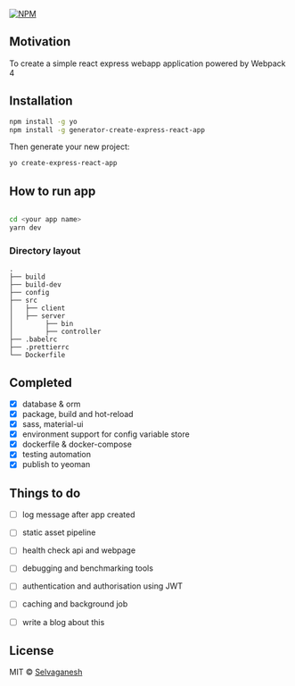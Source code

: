 

[![NPM](https://nodei.co/npm/generator-create-express-react-app.png)](https://nodei.co/npm/generator-create-express-react-app/)

## Motivation

To create a simple react express webapp application powered by Webpack 4

## Installation


```bash
npm install -g yo
npm install -g generator-create-express-react-app
```

Then generate your new project:

```bash
yo create-express-react-app
```

## How to run app

```bash

cd <your app name>
yarn dev

```


### Directory layout

    .
    ├── build
    ├── build-dev
    ├── config
    ├── src
    │   ├── client
    │   ├── server
    │        ├── bin
    │        ├── controller
    ├── .babelrc
    ├── .prettierrc
    └── Dockerfile


## Completed

- [x] database & orm
- [x] package, build and hot-reload
- [x] sass, material-ui
- [x] environment support for config variable store
- [x] dockerfile & docker-compose
- [x] testing automation
- [x] publish to yeoman

## Things to do

- [ ] log message after app created
- [ ] static asset pipeline
- [ ] health check api and webpage
- [ ] debugging and benchmarking tools
- [ ] authentication and authorisation using JWT
- [ ] caching and background job
- [ ] write a blog about this


## License

MIT © [Selvaganesh](https://ganny26.github.io/)
